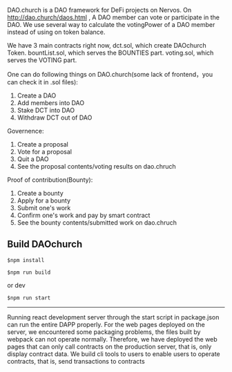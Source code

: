 DAO.church is a DAO framework for DeFi projects on Nervos.
On http://dao.church/daos.html , A DAO member can vote or participate in the DAO. We use several way to calculate the votingPower of a DAO member instead of using on token balance.

We have 3 main contracts right now, 
dct.sol, which create DAOchurch Token.
bountList.sol, which serves the BOUNTIES part.
voting.sol, which serves the VOTING part.

One can do following things on DAO.church(some lack of frontend，you can check it in .sol files):
1. Create a DAO
2. Add members into DAO
3. Stake DCT into DAO 
4. Withdraw DCT out of DAO

Governence:
1. Create a proposal
2. Vote for a proposal
3. Quit a DAO
4. See the proposal contents/voting results on dao.chruch

Proof of contribution(Bounty):
1. Create a bounty
2. Apply for a bounty
3. Submit one's work
4. Confirm one's work and pay by smart contract
5. See the bounty contents/submitted work on dao.chruch

## Build DAOchurch



```
$npm install
```

```
$npm run build
```

or dev

```
$npm run start
```

------
Running react development server through the start script in package.json can run the entire DAPP properly.
For the web pages deployed on the server, we encountered some packaging problems, the files built by webpack can not operate normally. Therefore, we have deployed the web pages that can only call contracts on the production server, that is, only display contract data. We build cli tools to users to enable users to operate contracts, that is, send transactions to contracts